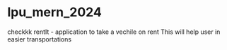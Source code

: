 # lpu_mern_2024
checkkk
rentIt - application to take a vechile on rent
This will help user in easier transportations
